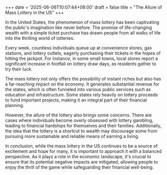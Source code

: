 +++
date = '2025-06-06T10:07:44+08:00'
draft = false
title = "The Allure of Mass Lottery in the US"
+++

In the United States, the phenomenon of mass lottery has been captivating the public's imagination like never before. The promise of life-changing wealth with a simple ticket purchase has drawn people from all walks of life into the thrilling world of lotteries. 

Every week, countless individuals queue up at convenience stores, gas stations, and lottery outlets, eagerly purchasing their tickets in the hopes of hitting the jackpot. For instance, in some small towns, local stores report a significant increase in footfall on lottery draw days, as residents gather to try their luck. 

The mass lottery not only offers the possibility of instant riches but also has a far-reaching impact on the economy. It generates substantial revenue for the states, which is often funneled into various public services such as education and infrastructure. Some states rely heavily on lottery proceeds to fund important projects, making it an integral part of their financial planning. 

However, the allure of the lottery also brings some concerns. There are cases where individuals become overly obsessed with lottery gambling, leading to financial hardships for themselves and their families. Additionally, the idea that the lottery is a shortcut to wealth may discourage some from pursuing more sustainable and reliable means of earning a living. 

In conclusion, while the mass lottery in the US continues to be a source of excitement and hope for many, it is important to approach it with a balanced perspective. As it plays a role in the economic landscape, it's crucial to ensure that its potential negative impacts are mitigated, allowing people to enjoy the thrill of the game while safeguarding their financial well-being.